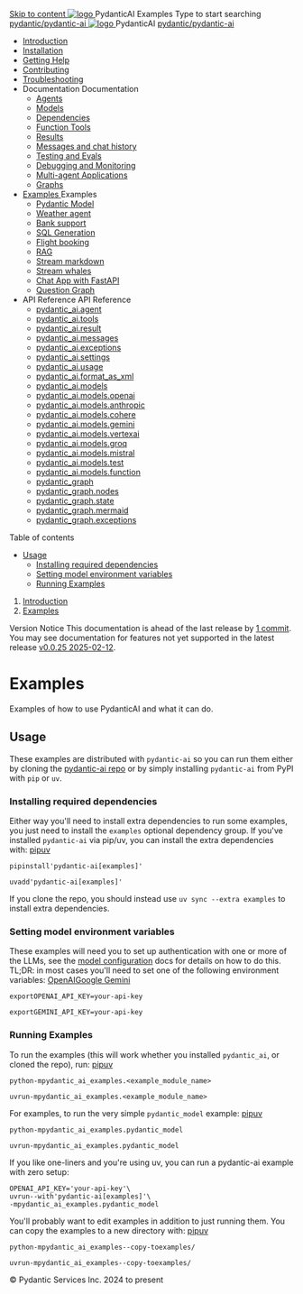 [ Skip to content ](https://ai.pydantic.dev/examples/<#examples>)
[ ![logo](https://ai.pydantic.dev/img/logo-white.svg) ](https://ai.pydantic.dev/examples/<..> "PydanticAI")
PydanticAI 
Examples 
Type to start searching
[ pydantic/pydantic-ai  ](https://ai.pydantic.dev/examples/<https:/github.com/pydantic/pydantic-ai> "Go to repository")
[ ![logo](https://ai.pydantic.dev/img/logo-white.svg) ](https://ai.pydantic.dev/examples/<..> "PydanticAI") PydanticAI 
[ pydantic/pydantic-ai  ](https://ai.pydantic.dev/examples/<https:/github.com/pydantic/pydantic-ai> "Go to repository")
  * [ Introduction  ](https://ai.pydantic.dev/examples/<..>)
  * [ Installation  ](https://ai.pydantic.dev/examples/<../install/>)
  * [ Getting Help  ](https://ai.pydantic.dev/examples/<../help/>)
  * [ Contributing  ](https://ai.pydantic.dev/examples/<../contributing/>)
  * [ Troubleshooting  ](https://ai.pydantic.dev/examples/<../troubleshooting/>)
  * Documentation  Documentation 
    * [ Agents  ](https://ai.pydantic.dev/examples/<../agents/>)
    * [ Models  ](https://ai.pydantic.dev/examples/<../models/>)
    * [ Dependencies  ](https://ai.pydantic.dev/examples/<../dependencies/>)
    * [ Function Tools  ](https://ai.pydantic.dev/examples/<../tools/>)
    * [ Results  ](https://ai.pydantic.dev/examples/<../results/>)
    * [ Messages and chat history  ](https://ai.pydantic.dev/examples/<../message-history/>)
    * [ Testing and Evals  ](https://ai.pydantic.dev/examples/<../testing-evals/>)
    * [ Debugging and Monitoring  ](https://ai.pydantic.dev/examples/<../logfire/>)
    * [ Multi-agent Applications  ](https://ai.pydantic.dev/examples/<../multi-agent-applications/>)
    * [ Graphs  ](https://ai.pydantic.dev/examples/<../graph/>)
  * [ Examples  ](https://ai.pydantic.dev/examples/<./>)
Examples 
    * [ Pydantic Model  ](https://ai.pydantic.dev/examples/<pydantic-model/>)
    * [ Weather agent  ](https://ai.pydantic.dev/examples/<weather-agent/>)
    * [ Bank support  ](https://ai.pydantic.dev/examples/<bank-support/>)
    * [ SQL Generation  ](https://ai.pydantic.dev/examples/<sql-gen/>)
    * [ Flight booking  ](https://ai.pydantic.dev/examples/<flight-booking/>)
    * [ RAG  ](https://ai.pydantic.dev/examples/<rag/>)
    * [ Stream markdown  ](https://ai.pydantic.dev/examples/<stream-markdown/>)
    * [ Stream whales  ](https://ai.pydantic.dev/examples/<stream-whales/>)
    * [ Chat App with FastAPI  ](https://ai.pydantic.dev/examples/<chat-app/>)
    * [ Question Graph  ](https://ai.pydantic.dev/examples/<question-graph/>)
  * API Reference  API Reference 
    * [ pydantic_ai.agent  ](https://ai.pydantic.dev/examples/<../api/agent/>)
    * [ pydantic_ai.tools  ](https://ai.pydantic.dev/examples/<../api/tools/>)
    * [ pydantic_ai.result  ](https://ai.pydantic.dev/examples/<../api/result/>)
    * [ pydantic_ai.messages  ](https://ai.pydantic.dev/examples/<../api/messages/>)
    * [ pydantic_ai.exceptions  ](https://ai.pydantic.dev/examples/<../api/exceptions/>)
    * [ pydantic_ai.settings  ](https://ai.pydantic.dev/examples/<../api/settings/>)
    * [ pydantic_ai.usage  ](https://ai.pydantic.dev/examples/<../api/usage/>)
    * [ pydantic_ai.format_as_xml  ](https://ai.pydantic.dev/examples/<../api/format_as_xml/>)
    * [ pydantic_ai.models  ](https://ai.pydantic.dev/examples/<../api/models/base/>)
    * [ pydantic_ai.models.openai  ](https://ai.pydantic.dev/examples/<../api/models/openai/>)
    * [ pydantic_ai.models.anthropic  ](https://ai.pydantic.dev/examples/<../api/models/anthropic/>)
    * [ pydantic_ai.models.cohere  ](https://ai.pydantic.dev/examples/<../api/models/cohere/>)
    * [ pydantic_ai.models.gemini  ](https://ai.pydantic.dev/examples/<../api/models/gemini/>)
    * [ pydantic_ai.models.vertexai  ](https://ai.pydantic.dev/examples/<../api/models/vertexai/>)
    * [ pydantic_ai.models.groq  ](https://ai.pydantic.dev/examples/<../api/models/groq/>)
    * [ pydantic_ai.models.mistral  ](https://ai.pydantic.dev/examples/<../api/models/mistral/>)
    * [ pydantic_ai.models.test  ](https://ai.pydantic.dev/examples/<../api/models/test/>)
    * [ pydantic_ai.models.function  ](https://ai.pydantic.dev/examples/<../api/models/function/>)
    * [ pydantic_graph  ](https://ai.pydantic.dev/examples/<../api/pydantic_graph/graph/>)
    * [ pydantic_graph.nodes  ](https://ai.pydantic.dev/examples/<../api/pydantic_graph/nodes/>)
    * [ pydantic_graph.state  ](https://ai.pydantic.dev/examples/<../api/pydantic_graph/state/>)
    * [ pydantic_graph.mermaid  ](https://ai.pydantic.dev/examples/<../api/pydantic_graph/mermaid/>)
    * [ pydantic_graph.exceptions  ](https://ai.pydantic.dev/examples/<../api/pydantic_graph/exceptions/>)


Table of contents 
  * [ Usage  ](https://ai.pydantic.dev/examples/<#usage>)
    * [ Installing required dependencies  ](https://ai.pydantic.dev/examples/<#installing-required-dependencies>)
    * [ Setting model environment variables  ](https://ai.pydantic.dev/examples/<#setting-model-environment-variables>)
    * [ Running Examples  ](https://ai.pydantic.dev/examples/<#running-examples>)


  1. [ Introduction  ](https://ai.pydantic.dev/examples/<..>)
  2. [ Examples  ](https://ai.pydantic.dev/examples/<./>)


Version Notice
This documentation is ahead of the last release by [1 commit](https://ai.pydantic.dev/examples/<https:/github.com/pydantic/pydantic-ai/compare/v0.0.25...main>). You may see documentation for features not yet supported in the latest release [v0.0.25 2025-02-12](https://ai.pydantic.dev/examples/<https:/github.com/pydantic/pydantic-ai/releases/tag/v0.0.25>). 
# Examples
Examples of how to use PydanticAI and what it can do.
## Usage
These examples are distributed with `pydantic-ai` so you can run them either by cloning the [pydantic-ai repo](https://ai.pydantic.dev/examples/<https:/github.com/pydantic/pydantic-ai>) or by simply installing `pydantic-ai` from PyPI with `pip` or `uv`.
### Installing required dependencies
Either way you'll need to install extra dependencies to run some examples, you just need to install the `examples` optional dependency group.
If you've installed `pydantic-ai` via pip/uv, you can install the extra dependencies with:
[pip](https://ai.pydantic.dev/examples/<#__tabbed_1_1>)[uv](https://ai.pydantic.dev/examples/<#__tabbed_1_2>)
```
pipinstall'pydantic-ai[examples]'

```

```
uvadd'pydantic-ai[examples]'

```

If you clone the repo, you should instead use `uv sync --extra examples` to install extra dependencies.
### Setting model environment variables
These examples will need you to set up authentication with one or more of the LLMs, see the [model configuration](https://ai.pydantic.dev/examples/<../models/>) docs for details on how to do this.
TL;DR: in most cases you'll need to set one of the following environment variables:
[OpenAI](https://ai.pydantic.dev/examples/<#__tabbed_2_1>)[Google Gemini](https://ai.pydantic.dev/examples/<#__tabbed_2_2>)
```
exportOPENAI_API_KEY=your-api-key

```

```
exportGEMINI_API_KEY=your-api-key

```

### Running Examples
To run the examples (this will work whether you installed `pydantic_ai`, or cloned the repo), run:
[pip](https://ai.pydantic.dev/examples/<#__tabbed_3_1>)[uv](https://ai.pydantic.dev/examples/<#__tabbed_3_2>)
```
python-mpydantic_ai_examples.<example_module_name>

```

```
uvrun-mpydantic_ai_examples.<example_module_name>

```

For examples, to run the very simple `pydantic_model`[](https://ai.pydantic.dev/examples/<pydantic-model/>) example:
[pip](https://ai.pydantic.dev/examples/<#__tabbed_4_1>)[uv](https://ai.pydantic.dev/examples/<#__tabbed_4_2>)
```
python-mpydantic_ai_examples.pydantic_model

```

```
uvrun-mpydantic_ai_examples.pydantic_model

```

If you like one-liners and you're using uv, you can run a pydantic-ai example with zero setup:
```
OPENAI_API_KEY='your-api-key'\
uvrun--with'pydantic-ai[examples]'\
-mpydantic_ai_examples.pydantic_model

```

You'll probably want to edit examples in addition to just running them. You can copy the examples to a new directory with:
[pip](https://ai.pydantic.dev/examples/<#__tabbed_5_1>)[uv](https://ai.pydantic.dev/examples/<#__tabbed_5_2>)
```
python-mpydantic_ai_examples--copy-toexamples/

```

```
uvrun-mpydantic_ai_examples--copy-toexamples/

```

© Pydantic Services Inc. 2024 to present 
